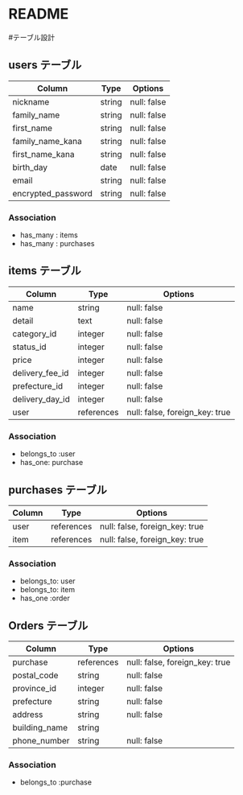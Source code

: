 # README


#テーブル設計

## users テーブル

| Column                |  Type   |  Options    |
| --------------------- | ------- | ----------- |
| nickname              | string  | null: false |
| family_name           | string  | null: false |
| first_name            | string  | null: false |
| family_name_kana      | string  | null: false |
| first_name_kana       | string  | null: false |
| birth_day             | date    | null: false |
| email                 | string  | null: false |
| encrypted_password    | string  | null: false |


### Association

- has_many : items
- has_many : purchases




## items テーブル

| Column           |  Type      | Options                        |
| ---------------- |----------- | ------------------------------ |
| name             | string     | null: false                    |
| detail           | text       | null: false                    |
| category_id      | integer    | null: false                    |
| status_id        | integer    | null: false                    |
| price            | integer    | null: false                    |
| delivery_fee_id  | integer    | null: false                    |
| prefecture_id    | integer    | null: false                    |
| delivery_day_id  | integer    | null: false                    |
| user             | references | null: false, foreign_key: true |          

### Association

- belongs_to :user
- has_one: purchase


## purchases テーブル

| Column        |  Type      |  Options                       |
|-------------- | ---------- | ------------------------------ |
| user          | references | null: false, foreign_key: true | 
| item          | references | null: false, foreign_key: true |

### Association

- belongs_to: user
- belongs_to: item
- has_one :order



## Orders テーブル

| Column        |  Type      |  Options                       |
|-------------- | ---------- | ------------------------------ |
| purchase      | references | null: false, foreign_key: true |
| postal_code   | string     | null: false                    |
| province_id   | integer    | null: false                    |
| prefecture    | string     | null: false                    |
| address       | string     | null: false                    |
| building_name | string     |                                | 
| phone_number  | string     | null: false                    |

### Association

- belongs_to :purchase
